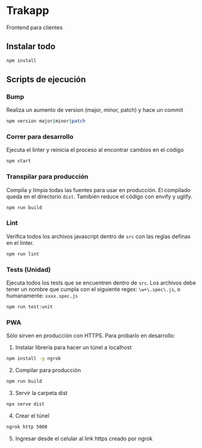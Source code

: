 # Trakapp
Frontend para clientes

## Instalar todo
``` bash
npm install
```


## Scripts de ejecución
### Bump
Realiza un aumento de version (major, minor, patch) y hace un commit
``` bash
npm version major|minor|patch
```

### Correr para desarrollo
Ejecuta el linter y reinicia el proceso al encontrar cambios en el código
``` bash
npm start
```

### Transpilar para producción
Compila y limpia todas las fuentes para usar en producción. El compilado queda en el directorio `dist`.
Tamibién reduce el código con envify y uglify.
``` bash
npm run build
```

### Lint
Verifica todos los archivos javascript dentro de `src` con las reglas definas en el linter.
``` bash
npm run lint
```

### Tests (Unidad)
Ejecuta todos los tests que se encuentren dentro de `src`. Los archivos debe tener un nombre que cumpla con el siguiente regex: `\w+\.spec\.js`, o humanamente: `xxxx.spec.js`
``` bash
npm run test:unit
```

### PWA
Sólo sirven en producción con HTTPS. Para probarlo en desarrollo:

1. Instalar librería para hacer un túnel a localhost
``` bash
npm install -g ngrok
```
2. Compilar para producción
``` bash
npm run build
```
3. Servir la carpeta dist
``` bash
npx serve dist
```
4. Crear el túnel
``` bash
ngrok http 5000
```
5. Ingresar desde el celular al link https creado por ngrok
